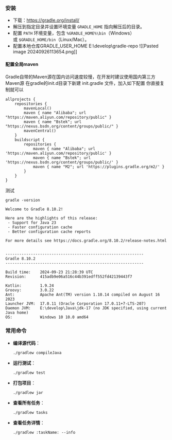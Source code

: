 ### 安装
- 下载：https://gradle.org/install/
- 解压到指定目录并设置环境变量 `GRADLE_HOME` 指向解压后的目录。
- 配置 `PATH` 环境变量，包含 `%GRADLE_HOME%\bin`（Windows）或 `$GRADLE_HOME/bin`（Linux/Mac）。
- 配置本地仓库GRADLE_USER_HOME   E:\develop\gradle-repo
![[Pasted image 20240926113654.png]]

#### 配置全局maven
Gradle自带的Maven源在国内访问速度较慢，在开发时建议使用国内第三方Maven源
在gradle的init.d目录下新建 init.gradle 文件，加入如下配置
你直接复制就可以
```
allprojects {
	repositories {
		mavenLocal()
		maven { name "Alibaba"; url "https://maven.aliyun.com/repository/public" }
		maven { name "Bstek"; url "https://nexus.bsdn.org/content/groups/public/" }
		mavenCentral()
	}
	buildscript {
		repositories {
			maven { name "Alibaba"; url 'https://maven.aliyun.com/repository/public' }
			maven { name "Bstek"; url 'https://nexus.bsdn.org/content/groups/public/' }
			maven { name "M2"; url 'https://plugins.gradle.org/m2/' }
		}
	}
}
```

测试
```shell
gradle -version

Welcome to Gradle 8.10.2!

Here are the highlights of this release:
 - Support for Java 23
 - Faster configuration cache
 - Better configuration cache reports

For more details see https://docs.gradle.org/8.10.2/release-notes.html


------------------------------------------------------------
Gradle 8.10.2
------------------------------------------------------------

Build time:    2024-09-23 21:28:39 UTC
Revision:      415adb9e06a516c44b391edff552fd42139443f7

Kotlin:        1.9.24
Groovy:        3.0.22
Ant:           Apache Ant(TM) version 1.10.14 compiled on August 16 2023
Launcher JVM:  17.0.11 (Oracle Corporation 17.0.11+7-LTS-207)
Daemon JVM:    E:\develop\Java\jdk-17 (no JDK specified, using current Java home)
OS:            Windows 10 10.0 amd64
```



### 常用命令
- **编译源代码**：    
    ```
    ./gradlew compileJava
    ```
    
- **运行测试**：
    ```
    ./gradlew test
    ```
    
- **打包项目**：
    ```
    ./gradlew jar
    ```
    
- **查看所有任务**：
    ```
    ./gradlew tasks
    ```
    
- **查看任务详情**：
    ```
    ./gradlew :taskName: --info
    ```
